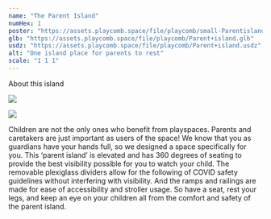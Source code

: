 ```yaml
---
name: "The Parent Island"
numHex: 1
poster: "https://assets.playcomb.space/file/playcomb/small-Parentisland—nobackground.png"
glb: "https://assets.playcomb.space/file/playcomb/Parent+island.glb"
usdz: "https://assets.playcomb.space/file/playcomb/Parent+island.usdz"
alt: "One island place for parents to rest"
scale: "1 1 1"
---
```


About this island

![](https://assets.playcomb.space/file/playcomb/Parent+island+materials.png)

![](https://assets.playcomb.space/file/playcomb/Parentisland.png)

Children are not the only ones who benefit from playspaces. Parents and caretakers are just important as users of the space! We know that you as guardians have your hands full, so we designed a space specifically for you. This ‘parent island’ is elevated and has 360 degrees of seating to provide the best visibility possible for you to watch your child. The removable plexiglass dividers allow for the following of COVID safety guidelines without interfering with visibility. And the ramps and railings are made for ease of accessibility and stroller usage. So have a seat, rest your legs, and keep an eye on your children all from the comfort and safety of the parent island. 
